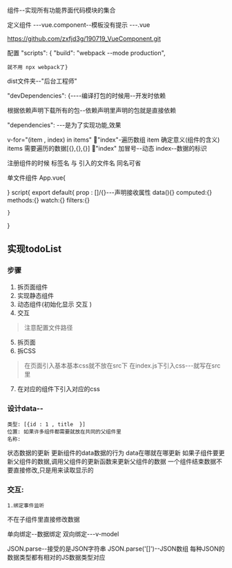 组件--实现所有功能界面代码模块的集合

定义组件
---vue.component--模板没有提示
---.vue


https://github.com/zxfjd3g/190719_VueComponent.git

配置 "scripts": {
    "build": "webpack --mode production",
    
    就不用 npx webpack了}



dist文件夹--"后台工程师"


"devDependencies": {----编译打包的时候用--开发时依赖

根据依赖声明下载所有的包--依赖声明里声明的包就是直接依赖

"dependencies":  ---是为了实现功能,效果

v-for="(item , index) in  items"   :key:"index"-遍历数组
    item    确定意义(组件的含义) 
    items   需要遍历的数据[{},{},{}]
    :key:"index"    加冒号--动态     index--数据的标识

注册组件的时候  标签名 与 引入的文件名 同名可省

<!-- 模板里面访问的都是VM的属性 -->

单文件组件
App.vue{
    
}
script{
    export default{
        prop : []/{}---声明接收属性
        data(){}
        computed:{}
        methods:{}
        watch:{}
        filters:{}
        
    }
}


## 实现todoList   

### 步骤

1. 拆页面组件
2. 实现静态组件
3. 动态组件(初始化显示  交互  )
4. 交互
> 注意配置文件路径
5. 拆页面
6. 拆CSS 
> 在页面引入基本基本css就不放在src下
> 在index.js下引入css---就写在src里
7. 在对应的组件下引入对应的css

### 设计data--
    类型: [{id : 1 , title  }]
    位置: 如果许多组件都需要就放在共同的父组件里
    名称: 
    
状态数据的更新
    更新组件的data数据的行为    data在哪就在哪更新
    如果子组件要更新父组件的数据,调用父组件的更新函数来更新父组件的数据
    一个组件结束数据不要直接修改,只是用来读取显示的
### 交互:
    1.绑定事件监听

不在子组件里直接修改数据

单向绑定--数据绑定
双向绑定---v-model


JSON.parse--接受的是JSON字符串
JSON.parse('[]')--JSON数组
每种JSON的数据类型都有相对的JS数据类型对应

















